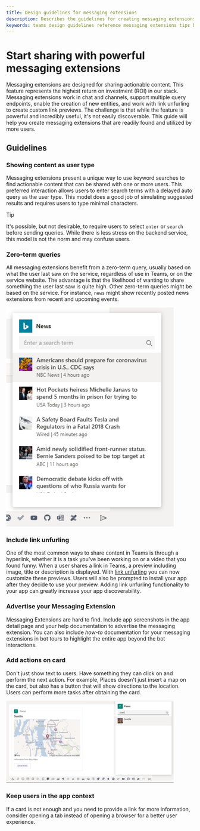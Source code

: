 ```yaml
---
title: Design guidelines for messaging extensions
description: Describes the guidelines for creating messaging extensions
keywords: teams design guidelines reference messaging extensions tips best practice
---
```


# Start sharing with powerful messaging extensions

Messaging extensions are designed for sharing actionable content. This feature represents the highest return on investment (ROI) in our stack. Messaging extensions work in chat and channels, support multiple query endpoints, enable the creation of new entities, and work with link unfurling to create custom link previews. The challenge is that while the feature is powerful and incredibly useful, it's not easily discoverable. This guide will help you create messaging extensions that are readily found and utilized by more users.

## Guidelines

### Showing content as user type

Messaging extensions present a unique way to use keyword searches to find actionable content that can be shared with one or more users. This preferred interaction allows users to enter search terms with a delayed auto query as the user type. This model does a good job of simulating suggested results and requires users to type minimal characters.

> [!TIP]
>It's possible, but not desirable, to require users to select `enter` or `search` before sending queries. While there is less stress on the backend service, this model is not the norm and may confuse users.

### Zero-term queries

All messaging extensions benefit from a zero-term query, usually based on what the user last saw on the service, regardless of use in Teams, or on the service website. The advantage is that the likelihood of wanting to share something the user last saw is quite high. Other zero-term queries might be based on the service. For instance, `news`  might show recently posted news extensions from recent and upcoming events.

<img width="450px" title="New configuration tab" src="../../assets/images/messaging-extension/zero-term-query.png" />

### Include link unfurling

One of the most common ways to share content in Teams is through a hyperlink, whether it is a task you've been working on or a  video that you found funny. When a user shares a link in Teams, a  preview including image, title or description is displayed. With [link unfurling](../how-to/link-unfurling.md) you can now customize these previews. Users will also be prompted to install your app after they decide to use your preview. Adding link unfurling functionality to your app can greatly increase your app discoverability.

### Advertise your Messaging Extension

Messaging Extensions are hard to find. Include app screenshots in the app detail page and your help documentation to advertise the messaging extension. You can also include *how-to* documentation for your messaging extensions in bot tours to highlight the entire app beyond the bot interactions.

### Add actions on card

Don't just show text to users. Have something they can click on and perform the next action. For example, Places doesn't just insert a map on the card, but also has a button that will show directions to the location. Users can perform more tasks after obtaining the card.

<img width="450px" title="New configuration tab" src="../../assets/images/messaging-extension/action-on-card.png" />

### Keep users in the app context

If a card is not enough and you need to provide a link for more information, consider opening a tab instead of opening a browser for a better user experience.
